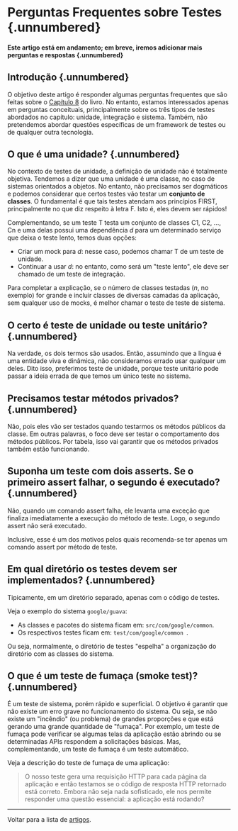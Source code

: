 # Perguntas Frequentes sobre Testes {.unnumbered}

#### Este artigo está em andamento; em breve, iremos adicionar mais perguntas e respostas {.unnumbered}

## Introdução {.unnumbered}

O objetivo deste artigo é responder algumas perguntas frequentes que são feitas
sobre o [Capítulo 8](https://engsoftmoderna.info/cap8.html) do livro. No entanto,
estamos interessados apenas em perguntas conceituais, principalmente sobre os 
três tipos de testes abordados no capítulo: unidade, integração e sistema. 
Também, não pretendemos abordar questões específicas de um framework 
de testes ou de qualquer outra tecnologia.

## O que é uma unidade? {.unnumbered}

No contexto de testes de unidade, a definição de unidade não é totalmente objetiva.
Tendemos a dizer que uma unidade é uma classe, no caso de sistemas
orientados a objetos. No entanto, não precisamos ser dogmáticos e podemos considerar 
que certos testes vão testar um **conjunto de classes**.
O fundamental é que tais testes atendam aos princípios FIRST, principalmente
no que diz respeito à letra F. Isto é, eles devem ser rápidos!

Complementando, se um teste T testa um conjunto de classes C1, C2, ..., Cn e
uma delas possui uma dependência *d* para um determinado serviço que deixa 
o teste lento, temos duas opções:

- Criar um mock para *d*: nesse caso, podemos chamar T de um 
  teste de unidade.
- Continuar a usar *d*: no entanto, como será um "teste lento", ele deve ser
chamado de um teste de integração.

Para completar a explicação, se o número de classes testadas (*n*, no exemplo)
for grande e incluir classes de diversas camadas da aplicação, sem qualquer
uso de mocks, é melhor chamar o teste de teste de sistema.

## O certo é teste de unidade ou teste unitário? {.unnumbered}

Na verdade, os dois termos são usados. Então, assumindo que a língua é uma
entidade viva e dinâmica, não consideramos errado usar qualquer um deles. 
Dito isso, preferimos teste de unidade, porque teste unitário pode passar a
ideia errada de que temos um único teste no sistema.

## Precisamos testar métodos privados? {.unnumbered}

Não, pois eles vão ser testados quando testarmos os métodos públicos da classe. 
Em outras palavras, o foco deve ser testar o comportamento dos métodos públicos. 
Por tabela, isso vai garantir que os métodos privados também estão funcionando.

## Suponha um teste com dois asserts. Se o primeiro assert falhar, o segundo é executado? {.unnumbered}

Não, quando um comando assert falha, ele levanta uma exceção que finaliza 
imediatamente a execução do método de teste. Logo, o segundo assert não será 
executado.

Inclusive, esse é um dos motivos pelos quais recomenda-se ter apenas um comando
assert por método de teste. 

## Em qual diretório os testes devem ser implementados? {.unnumbered}

Tipicamente, em um diretório separado, apenas com o código de testes.

Veja o exemplo do sistema `google/guava`:

* As classes e pacotes do sistema ficam em: `src/com/google/common`.
* Os respectivos testes ficam em: `test/com/google/common `.

Ou seja, normalmente, o diretório de testes "espelha" a organização do
diretório com as classes do sistema.

## O que é um teste de fumaça (smoke test)? {.unnumbered}

É um teste de sistema, porém rápido e superficial. O objetivo é 
garantir que não existe um erro grave no funcionamento do sistema. Ou seja, se
não existe um "incêndio" (ou problema) de grandes proporções e que está gerando uma 
grande quantidade de "fumaça". Por exemplo, um teste de fumaça pode verificar 
se algumas telas da aplicação estão abrindo ou se determinadas APIs respondem 
a solicitações básicas. Mas, complementando, um teste de fumaça é um teste 
automático. 

Veja a descrição do teste de fumaça de uma aplicação:

> O nosso teste gera uma requisição HTTP para cada página da aplicação e então 
> testamos se o código de resposta HTTP retornado está correto. Embora não seja
> nada sofisticado, ele nos permite responder uma questão essencial:
> a aplicação está rodando?


* * * 

Voltar para a lista de [artigos](./artigos.html).
